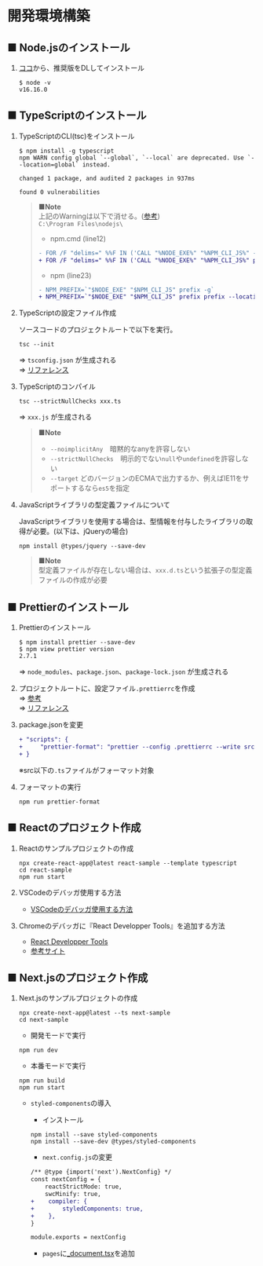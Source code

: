 # 開発環境構築

## ■ Node.jsのインストール

1. [ココ](https://nodejs.org/ja/)から、推奨版をDLしてインストール  

    ```console
    $ node -v
    v16.16.0
    ```

## ■ TypeScriptのインストール

1. TypeScriptのCLI(tsc)をインストール

    ```console
    $ npm install -g typescript
    npm WARN config global `--global`, `--local` are deprecated. Use `--location=global` instead.

    changed 1 package, and audited 2 packages in 937ms

    found 0 vulnerabilities
    ```

    > **■Note**  
    > 上記のWarningは以下で消せる。([参考](https://stackoverflow.com/questions/72401421/message-npm-warn-config-global-global-local-are-deprecated-use-loc))  
    > `C:\Program Files\nodejs\`
    >
    > - npm.cmd (line12)
    >
    > ```diff
    > - FOR /F "delims=" %%F IN ('CALL "%NODE_EXE%" "%NPM_CLI_JS%" -g') DO (
    > + FOR /F "delims=" %%F IN ('CALL "%NODE_EXE%" "%NPM_CLI_JS%" prefix --location=global') DO (
    > ```
    >
    > - npm (line23)
    >
    > ```diff
    > - NPM_PREFIX=`"$NODE_EXE" "$NPM_CLI_JS" prefix -g`
    > + NPM_PREFIX=`"$NODE_EXE" "$NPM_CLI_JS" prefix prefix --location=global`
    > ```

1. TypeScriptの設定ファイル作成

    ソースコードのプロジェクトルートで以下を実行。

    ```console
    tsc --init
    ```

    ⇒ `tsconfig.json` が生成される  
    ⇒ [リファレンス](https://js.studio-kingdom.com/typescript/project_configuration/tsconfig_json)

1. TypeScriptのコンパイル

    ```console
    tsc --strictNullChecks xxx.ts
    ```

    ⇒ `xxx.js` が生成される

    > **■Note**  
    >
    >  - `--noimplicitAny`　暗黙的なanyを許容しない  
    >  - `--strictNullChecks`　明示的でない`null`や`undefined`を許容しない  
    >  - `--target`  どのバージョンのECMAで出力するか、例えばIE11をサポートするなら`es5`を指定

1. JavaScriptライブラリの型定義ファイルについて

    JavaScriptライブラリを使用する場合は、型情報を付与したライブラリの取得が必要。(以下は、jQueryの場合)

    ```console
    npm install @types/jquery --save-dev
    ```

    > **■Note**  
    > 型定義ファイルが存在しない場合は、`xxx.d.ts`という拡張子の型定義ファイルの作成が必要

## ■ Prettierのインストール

1. Prettierのインストール

    ```console
    $ npm install prettier --save-dev
    $ npm view prettier version
    2.7.1
    ```

    ⇒ `node_modules`、`package.json`、`package-lock.json` が生成される

1. プロジェクトルートに、設定ファイル`.prettierrc`を作成  
    ⇒ [参考](https://github.com/dekihi-app/webApp/blob/main/.prettierrc)  
    ⇒ [リファレンス](https://qiita.com/web-novice/items/5664d69b14e249a5de7c)  

1. package.jsonを変更

    ```diff
    + "scripts": {
    +     "prettier-format": "prettier --config .prettierrc --write src/**/*.ts"
    + }
    ```

    ※src以下の`.ts`ファイルがフォーマット対象

1. フォーマットの実行

    ```console
    npm run prettier-format
    ```

## ■ Reactのプロジェクト作成

1. Reactのサンプルプロジェクトの作成

    ```console
    npx create-react-app@latest react-sample --template typescript
    cd react-sample
    npm run start
    ```

2. VSCodeのデバッガ使用する方法

    - [VSCodeのデバッガ使用する方法](https://fintan.jp/page/462/)

3. Chromeのデバッガに『React Developper Tools』を追加する方法

    - [React Developper Tools](https://chrome.google.com/webstore/detail/react-developer-tools/fmkadmapgofadopljbjfkapdkoienihi?hl=ja)
    - [参考サイト](https://dev.classmethod.jp/articles/react-developer-tools/)

## ■ Next.jsのプロジェクト作成

1. Next.jsのサンプルプロジェクトの作成

    ```console
    npx create-next-app@latest --ts next-sample
    cd next-sample
    ```

   - 開発モードで実行

    ```console
    npm run dev
    ```

   - 本番モードで実行

    ```console
    npm run build
    npm run start
    ```

   - `styled-components`の導入

        - インストール

        ```console
        npm install --save styled-components
        npm install --save-dev @types/styled-components
        ```

        - `next.config.js`の変更

        ```diff
        /** @type {import('next').NextConfig} */
        const nextConfig = {
            reactStrictMode: true,
            swcMinify: true,
        +    compiler: {
        +        styledComponents: true,
        +    },
        }

        module.exports = nextConfig
        ```

        - `pages`に[_document.tsx](https://github.com/dekihi-app/TypeScriptReactNextJsStudy/blob/main/src/next-sample/pages/_document.tsx)を追加  
